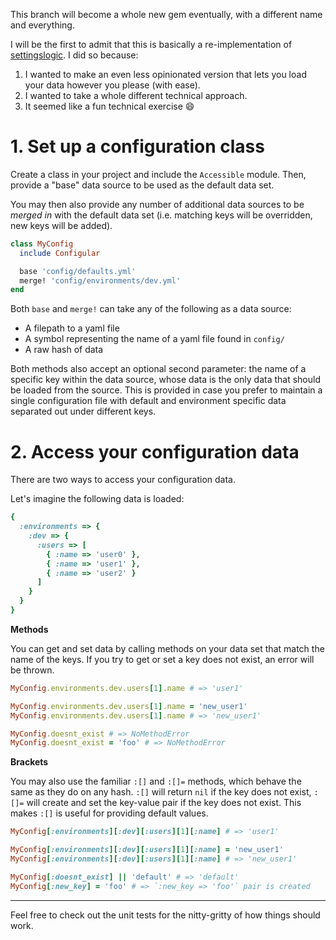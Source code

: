 This branch will become a whole new gem eventually, with a different name and everything.

I will be the first to admit that this is basically a re-implementation of [settingslogic](https://github.com/binarylogic/settingslogic). I did so because:

1. I wanted to make an even less opinionated version that lets you load your data however you please (with ease).
2. I wanted to take a whole different technical approach.
3. It seemed like a fun technical exercise :smile:

# 1. Set up a configuration class
Create a class in your project and include the `Accessible` module. Then, provide a "base" data source to be used as the default data set.

You may then also provide any number of additional data sources to be _merged in_ with the default data set (i.e. matching keys will be overridden, new keys will be added).
```ruby
class MyConfig
  include Configular

  base 'config/defaults.yml'
  merge! 'config/environments/dev.yml'
end
```

Both `base` and `merge!` can take any of the following as a data source:
- A filepath to a yaml file
- A symbol representing the name of a yaml file found in `config/`
- A raw hash of data

Both methods also accept an optional second parameter: the name of a specific key within the data source, whose data is the only data that should be loaded from the source. This is provided in case you prefer to maintain a single configuration file with default and environment specific data separated out under different keys.

# 2. Access your configuration data
There are two ways to access your configuration data.

Let's imagine the following data is loaded:
```ruby
{
  :environments => {
    :dev => {
      :users => [
        { :name => 'user0' },
        { :name => 'user1' },
        { :name => 'user2' }
      ]
    }
  }
}
```

__Methods__

You can get and set data by calling methods on your data set that match the name of the keys. If you try to get or set a key does not exist, an error will be thrown.
```ruby
MyConfig.environments.dev.users[1].name # => 'user1'

MyConfig.environments.dev.users[1].name = 'new_user1'
MyConfig.environments.dev.users[1].name # => 'new_user1'

MyConfig.doesnt_exist # => NoMethodError
MyConfig.doesnt_exist = 'foo' # => NoMethodError
```

__Brackets__

You may also use the familiar `:[]` and `:[]=` methods, which behave the same as they do on any hash. `:[]` will return `nil` if the key does not exist, `:[]=` will create and set the key-value pair if the key does not exist. This makes `:[]` is useful for providing default values.
```ruby
MyConfig[:environments][:dev][:users][1][:name] # => 'user1'

MyConfig[:environments][:dev][:users][1][:name] = 'new_user1'
MyConfig[:environments][:dev][:users][1][:name] # => 'new_user1'

MyConfig[:doesnt_exist] || 'default' # => 'default'
MyConfig[:new_key] = 'foo' # => `:new_key => 'foo'` pair is created
```

---

Feel free to check out the unit tests for the nitty-gritty of how things should work.
